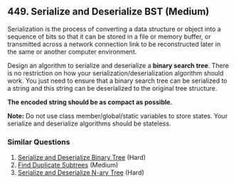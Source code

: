 <!--|This file generated by command(leetcode description); DO NOT EDIT.    |-->
<!--+----------------------------------------------------------------------+-->
<!--|@author    Openset <openset.wang@gmail.com>                           |-->
<!--|@link      https://github.com/openset                                 |-->
<!--|@home      https://github.com/openset/leetcode                        |-->
<!--+----------------------------------------------------------------------+-->

## 449. Serialize and Deserialize BST (Medium)

<p>Serialization is the process of converting a data structure or object into a sequence of bits so that it can be stored in a file or memory buffer, or transmitted across a network connection link to be reconstructed later in the same or another computer environment. </p>

<p>Design an algorithm to serialize and deserialize a <b>binary search tree</b>. There is no restriction on how your serialization/deserialization algorithm should work. You just need to ensure that a binary search tree can be serialized to a string and this string can be deserialized to the original tree structure.</p>

<p>
<b>The encoded string should be as compact as possible.</b>
</p>

<p>
<b>Note:</b> Do not use class member/global/static variables to store states. Your serialize and deserialize algorithms should be stateless.
</p>

### Similar Questions
  1. [Serialize and Deserialize Binary Tree](https://github.com/openset/leetcode/tree/master/solution/serialize-and-deserialize-binary-tree) (Hard)
  1. [Find Duplicate Subtrees](https://github.com/openset/leetcode/tree/master/solution/find-duplicate-subtrees) (Medium)
  1. [Serialize and Deserialize N-ary Tree](https://github.com/openset/leetcode/tree/master/solution/serialize-and-deserialize-n-ary-tree) (Hard)

